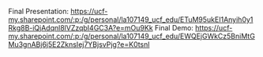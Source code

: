 Final Presentation:
https://ucf-my.sharepoint.com/:p:/g/personal/la107149_ucf_edu/ETuM95ukEI1Anyih0y1Rkg8B-iQjAdqnl8lVZzqbI4GC3A?e=mOu9Kk
Final Demo:
https://ucf-my.sharepoint.com/:p:/g/personal/la107149_ucf_edu/EWQEjGWkCz5BniMtGMu3gnABj6j5E2ZknsIej7YBjsvPjg?e=K0tsnl
